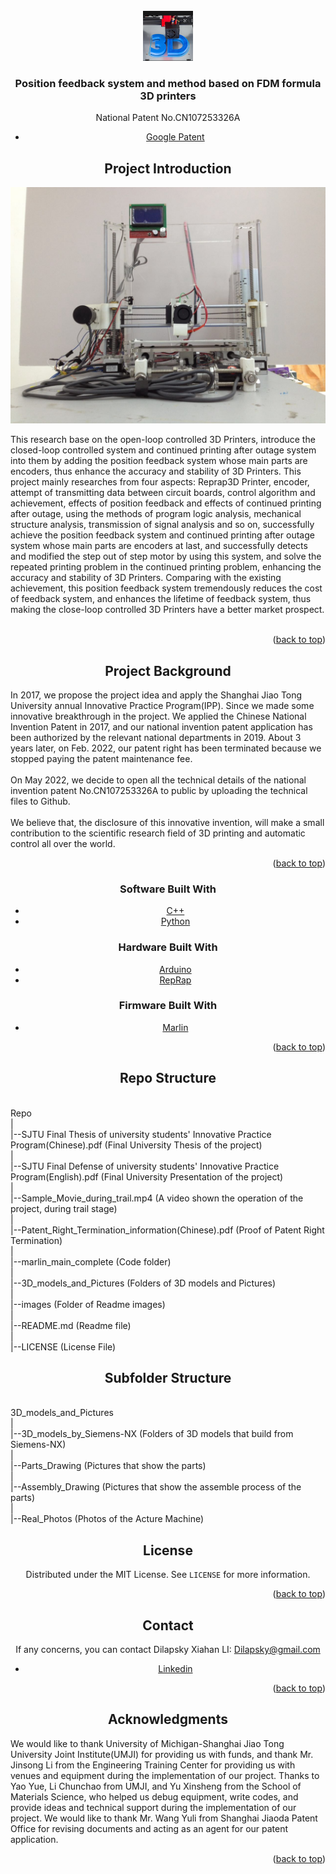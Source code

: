 <div id="top"></div>
<!--
*** Thanks for checking out the Best-README-Template. If you have a suggestion
*** that would make this better, please fork the repo and create a pull request
*** or simply open an issue with the tag "enhancement".
*** Don't forget to give the project a star!
*** Thanks again! Now go create something AMAZING! :D
-->



<!-- PROJECT SHIELDS -->
<!--
*** I'm using markdown "reference style" links for readability.
*** Reference links are enclosed in brackets [ ] instead of parentheses ( ).
*** See the bottom of this document for the declaration of the reference variables
*** for contributors-url, forks-url, etc. This is an optional, concise syntax you may use.
*** https://www.markdownguide.org/basic-syntax/#reference-style-links
-->


<!-- PROJECT LOGO -->
<br />
<div align="center">
  <a href="https://github.com/Dilapsky/Position_feedback_system_and_method_based_on_FDM_formula_3D_printers">
    <img src="images/logo.png" alt="Logo" width="80" height="80">
  </a>

<h3 align="center">Position feedback system and method based on FDM formula 3D printers</h3>

  <p align="center">
    National Patent No.CN107253326A
	  
* [Google Patent](https://patents.google.com/patent/CN107253326A/en)
	  
<!--    <br />
    <a href="https://github.com/Dilapsky/Position_feedback_system_and_method_based_on_FDM_formula_3D_printers"><strong>Explore the docs »</strong></a>
    <br />
    <br />
    <a href="https://github.com/Dilapsky/Position_feedback_system_and_method_based_on_FDM_formula_3D_printers">View Demo</a>

  </p>
</div>







<!-- ABOUT THE PROJECT -->


## Project Introduction

![Product Name Screen Shot][product-screenshot]
<p align="left">
This research base on the open-loop controlled 3D Printers, introduce the closed-loop controlled system and continued printing after outage system into them by adding the position feedback system whose main parts are encoders, thus enhance the accuracy and stability of 3D Printers. This project mainly researches from four aspects: Reprap3D Printer, encoder, attempt of transmitting data between circuit boards, control algorithm and achievement, effects of position feedback and effects of continued printing after outage, using the methods of program logic analysis, mechanical structure analysis, transmission of signal analysis and so on, successfully achieve the position feedback system and continued printing after outage system whose main parts are encoders at last, and successfully detects and modified the step out of step motor by using this system, and solve the repeated printing problem in the continued printing problem, enhancing the accuracy and stability of 3D Printers. Comparing with the existing achievement, this position feedback system tremendously reduces the cost of feedback system, and enhances the lifetime of feedback system, thus making the close-loop controlled 3D Printers have a better market prospect.  <br />
	<br />

</p>
<p align="right">(<a href="#top">back to top</a>)</p>
	
## Project Background
	
<p align="left">
In 2017, we propose the project idea and apply the Shanghai Jiao Tong University annual Innovative Practice Program(IPP). Since we made some innovative breakthrough in the project. We applied the Chinese National Invention Patent in 2017, and our national invention patent application has been authorized by the relevant national departments in 2019. About 3 years later, on Feb. 2022, our patent right has been terminated because we stopped  paying the patent maintenance fee.<br /> 
	 <br />
On May 2022, we decide to open all the technical details of the national invention patent No.CN107253326A to public by uploading the technical files to Github. <br />
	 <br />
We believe that, the disclosure of this innovative invention, will make a small contribution to the scientific research field of 3D printing and automatic control all over the world.  <br />
</p>


<p align="right">(<a href="#top">back to top</a>)</p>

### Software Built With
	

* [C++](https://www.cplusplus.com/)
* [Python](https://www.python.org/)

	
### Hardware Built With
	

* [Arduino](https://www.arduino.cc/)
* [RepRap](https://reprap.org/wiki/RepRap)

	
### Firmware Built With
	
* [Marlin](https://github.com/MarlinFirmware/Marlin)

<p align="right">(<a href="#top">back to top</a>)</p>



<!-- GETTING STARTED -->
## Repo Structure

<p align="left">
<br />
Repo<br />   
|<br />
|--SJTU Final Thesis of university students' Innovative Practice Program(Chinese).pdf (Final University Thesis of the project)<br />
|<br />
|--SJTU Final Defense of university students' Innovative Practice Program(English).pdf (Final University Presentation of the project)<br />
|<br />
|--Sample_Movie_during_trail.mp4 (A video shown the operation of the project, during trail stage)<br />
|<br />
|--Patent_Right_Termination_information(Chinese).pdf (Proof of Patent Right Termination)<br />
|<br />
|--marlin_main_complete (Code folder)<br />
|<br />
|--3D_models_and_Pictures (Folders of 3D models and Pictures)<br />
|<br />
|--images (Folder of Readme images)<br />
|<br />
|--README.md (Readme file)<br />
|<br />
|--LICENSE (License File)<br />
</p>
	
## Subfolder Structure
<p align="left">
<br />
3D_models_and_Pictures<br />
	|<br />
	|--3D_models_by_Siemens-NX (Folders of 3D models that build from Siemens-NX)<br />
                      |<br />
					  |--Parts_Drawing (Pictures that show the parts)<br />
					  |<br />
					  |--Assembly_Drawing (Pictures that show the assemble process of the parts)<br />
					  |<br />
					  |--Real_Photos (Photos of the Acture Machine)<br />
</p>

<!-- LICENSE -->
	
## License

Distributed under the MIT License. See `LICENSE` for more information.

<p align="right">(<a href="#top">back to top</a>)</p>



<!-- CONTACT -->
	
## Contact

If any concerns, you can contact Dilapsky Xiahan LI: Dilapsky@gmail.com

* [Linkedin](https://www.linkedin.com/in/xiahan-li-913423154/)

<p align="right">(<a href="#top">back to top</a>)</p>



<!-- ACKNOWLEDGMENTS -->
## Acknowledgments

<p align="left">
We would like to thank University of Michigan-Shanghai Jiao Tong University Joint Institute(UMJI) for providing us with funds, and thank Mr. Jinsong Li from the Engineering Training Center for providing us with venues and equipment during the implementation of our project. Thanks to Yao Yue, Li Chunchao from UMJI, and Yu Xinsheng from the School of Materials Science, who helped us debug equipment, write codes, and provide ideas and technical support during the implementation of our project. We would like to thank Mr. Wang Yuli from Shanghai Jiaoda Patent Office for revising documents and acting as an agent for our patent application.
</p>
<p align="right">(<a href="#top">back to top</a>)</p>



<!-- MARKDOWN LINKS & IMAGES -->
<!-- https://www.markdownguide.org/basic-syntax/#reference-style-links -->
[product-screenshot]: images/screenshot.jpg
